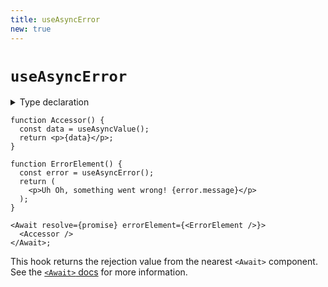 ```yaml
---
title: useAsyncError
new: true
---
```


# `useAsyncError`

<details>
  <summary>Type declaration</summary>

```tsx
export declare function useAsyncError(): unknown;
```

</details>

```tsx
function Accessor() {
  const data = useAsyncValue();
  return <p>{data}</p>;
}

function ErrorElement() {
  const error = useAsyncError();
  return (
    <p>Uh Oh, something went wrong! {error.message}</p>
  );
}

<Await resolve={promise} errorElement={<ErrorElement />}>
  <Accessor />
</Await>;
```

This hook returns the rejection value from the nearest `<Await>` component. See the [`<Await>` docs][await docs] for more information.

[await docs]: ../components/await
